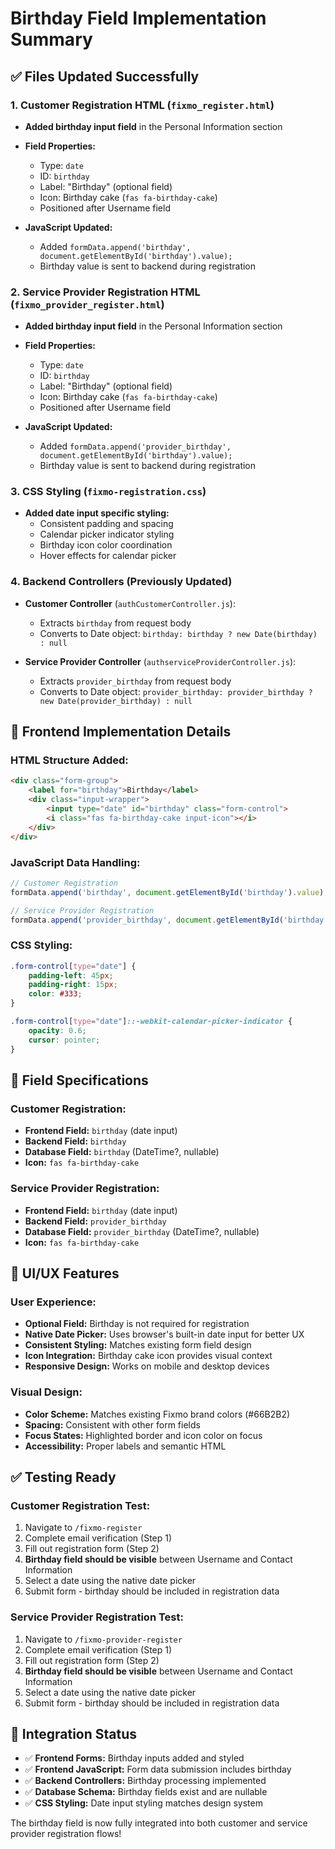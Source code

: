 # Birthday Field Implementation Summary

## ✅ **Files Updated Successfully**

### **1. Customer Registration HTML** (`fixmo_register.html`)
- **Added birthday input field** in the Personal Information section
- **Field Properties:**
  - Type: `date`
  - ID: `birthday`
  - Label: "Birthday" (optional field)
  - Icon: Birthday cake (`fas fa-birthday-cake`)
  - Positioned after Username field

- **JavaScript Updated:**
  - Added `formData.append('birthday', document.getElementById('birthday').value);`
  - Birthday value is sent to backend during registration

### **2. Service Provider Registration HTML** (`fixmo_provider_register.html`)  
- **Added birthday input field** in the Personal Information section
- **Field Properties:**
  - Type: `date`
  - ID: `birthday`
  - Label: "Birthday" (optional field)
  - Icon: Birthday cake (`fas fa-birthday-cake`)
  - Positioned after Username field

- **JavaScript Updated:**
  - Added `formData.append('provider_birthday', document.getElementById('birthday').value);`
  - Birthday value is sent to backend during registration

### **3. CSS Styling** (`fixmo-registration.css`)
- **Added date input specific styling:**
  - Consistent padding and spacing
  - Calendar picker indicator styling
  - Birthday icon color coordination
  - Hover effects for calendar picker

### **4. Backend Controllers** (Previously Updated)
- **Customer Controller** (`authCustomerController.js`):
  - Extracts `birthday` from request body
  - Converts to Date object: `birthday: birthday ? new Date(birthday) : null`

- **Service Provider Controller** (`authserviceProviderController.js`):
  - Extracts `provider_birthday` from request body  
  - Converts to Date object: `provider_birthday: provider_birthday ? new Date(provider_birthday) : null`

## 🎯 **Frontend Implementation Details**

### **HTML Structure Added:**
```html
<div class="form-group">
    <label for="birthday">Birthday</label>
    <div class="input-wrapper">
        <input type="date" id="birthday" class="form-control">
        <i class="fas fa-birthday-cake input-icon"></i>
    </div>
</div>
```

### **JavaScript Data Handling:**
```javascript
// Customer Registration
formData.append('birthday', document.getElementById('birthday').value);

// Service Provider Registration  
formData.append('provider_birthday', document.getElementById('birthday').value);
```

### **CSS Styling:**
```css
.form-control[type="date"] {
    padding-left: 45px;
    padding-right: 15px;
    color: #333;
}

.form-control[type="date"]::-webkit-calendar-picker-indicator {
    opacity: 0.6;
    cursor: pointer;
}
```

## 📝 **Field Specifications**

### **Customer Registration:**
- **Frontend Field:** `birthday` (date input)
- **Backend Field:** `birthday` 
- **Database Field:** `birthday` (DateTime?, nullable)
- **Icon:** `fas fa-birthday-cake`

### **Service Provider Registration:**
- **Frontend Field:** `birthday` (date input) 
- **Backend Field:** `provider_birthday`
- **Database Field:** `provider_birthday` (DateTime?, nullable)
- **Icon:** `fas fa-birthday-cake`

## 🎨 **UI/UX Features**

### **User Experience:**
- **Optional Field:** Birthday is not required for registration
- **Native Date Picker:** Uses browser's built-in date input for better UX
- **Consistent Styling:** Matches existing form field design
- **Icon Integration:** Birthday cake icon provides visual context
- **Responsive Design:** Works on mobile and desktop devices

### **Visual Design:**
- **Color Scheme:** Matches existing Fixmo brand colors (#66B2B2)
- **Spacing:** Consistent with other form fields
- **Focus States:** Highlighted border and icon color on focus
- **Accessibility:** Proper labels and semantic HTML

## ✅ **Testing Ready**

### **Customer Registration Test:**
1. Navigate to `/fixmo-register`
2. Complete email verification (Step 1)
3. Fill out registration form (Step 2)
4. **Birthday field should be visible** between Username and Contact Information
5. Select a date using the native date picker
6. Submit form - birthday should be included in registration data

### **Service Provider Registration Test:**
1. Navigate to `/fixmo-provider-register`
2. Complete email verification (Step 1)
3. Fill out registration form (Step 2)
4. **Birthday field should be visible** between Username and Contact Information
5. Select a date using the native date picker
6. Submit form - birthday should be included in registration data

## 🔗 **Integration Status**

- ✅ **Frontend Forms:** Birthday inputs added and styled
- ✅ **Frontend JavaScript:** Form data submission includes birthday
- ✅ **Backend Controllers:** Birthday processing implemented
- ✅ **Database Schema:** Birthday fields exist and are nullable
- ✅ **CSS Styling:** Date input styling matches design system

The birthday field is now fully integrated into both customer and service provider registration flows!
